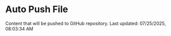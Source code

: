 # Auto Push File

Content that will be pushed to GitHub repository.
Last updated: 07/25/2025, 08:03:34 AM